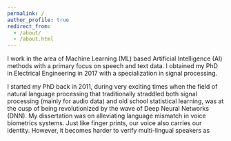 ```yaml
---
permalink: /
author_profile: true
redirect_from: 
  - /about/
  - /about.html
---
```



I work in the area of Machine Learning (ML) based Artificial Intelligence (AI) methods with a primary focus on speech and text data. I obtained my PhD in Electrical Engineering in 2017 with a specialization in signal processing. 

I started my PhD back in 2011, during very exciting times when the field of natural language processing that traditionally straddled both signal processing (mainly for audio data) and old school statistical learning, was at the cusp of being revolutionized by the wave of Deep Neural Networks (DNN). My dissertation was on alleviating language mismatch in voice biometrics systems. Just like finger prints, our voice also carries our identity. However, it becomes harder to verify multi-lingual speakers as   